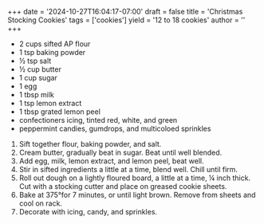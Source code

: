 +++
date = '2024-10-27T16:04:17-07:00'
draft = false
title = 'Christmas Stocking Cookies'
tags = ['cookies']
yield = '12 to 18 cookies'
author = ''
+++

* 2 cups sifted AP flour
* 1 tsp baking powder
* ½ tsp salt
* ½ cup butter
* 1 cup sugar
* 1 egg
* 1 tbsp milk
* 1 tsp lemon extract
* 1 tbsp grated lemon peel
* confectioners icing, tinted red, white, and green
* peppermint candies, gumdrops, and multicoloed sprinkles

1. Sift together flour, baking powder, and salt. 
2. Cream butter, gradually beat in sugar. Beat until well blended.
3. Add egg, milk, lemon extract, and lemon peel, beat well.
4. Stir in sifted ingredients a little at a time, blend well. Chill until firm.
5. Roll out dough on a lightly floured board, a little at a time, ¼ inch thick. Cut with a stocking cutter and place on greased cookie sheets.
6. Bake at 375°for 7 minutes, or until light brown. Remove from sheets and cool on rack.
7. Decorate with icing, candy, and sprinkles. 
